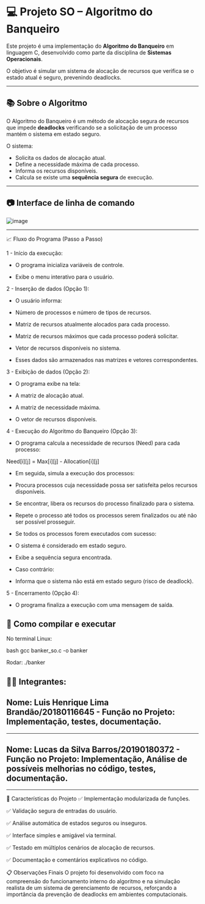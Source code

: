 # 💻 Projeto SO – Algoritmo do Banqueiro

Este projeto é uma implementação do **Algoritmo do Banqueiro** em linguagem C, desenvolvido como parte da disciplina de **Sistemas Operacionais**.

O objetivo é simular um sistema de alocação de recursos que verifica se o estado atual é seguro, prevenindo deadlocks.

---

## 📚 Sobre o Algoritmo

O Algoritmo do Banqueiro é um método de alocação segura de recursos que impede **deadlocks** verificando se a solicitação de um processo mantém o sistema em estado seguro.

O sistema:
- Solicita os dados de alocação atual.
- Define a necessidade máxima de cada processo.
- Informa os recursos disponíveis.
- Calcula se existe uma **sequência segura** de execução.

---

## 📷 Interface de linha de comando

![image](https://github.com/user-attachments/assets/2318c45d-a4fb-4515-af53-0b3a045bdad8)


---

📈 Fluxo do Programa (Passo a Passo)

1 - Início da execução:

- O programa inicializa variáveis de controle.

- Exibe o menu interativo para o usuário.

2 - Inserção de dados (Opção 1):

- O usuário informa:

- Número de processos e número de tipos de recursos.

- Matriz de recursos atualmente alocados para cada processo.

- Matriz de recursos máximos que cada processo poderá solicitar.

- Vetor de recursos disponíveis no sistema.

- Esses dados são armazenados nas matrizes e vetores correspondentes.

3 - Exibição de dados (Opção 2):

- O programa exibe na tela:

- A matriz de alocação atual.

- A matriz de necessidade máxima.

- O vetor de recursos disponíveis.

4 - Execução do Algoritmo do Banqueiro (Opção 3):

- O programa calcula a necessidade de recursos (Need) para cada processo:

Need[i][j] = Max[i][j] - Allocation[i][j]

- Em seguida, simula a execução dos processos:

- Procura processos cuja necessidade possa ser satisfeita pelos recursos disponíveis.

- Se encontrar, libera os recursos do processo finalizado para o sistema.

- Repete o processo até todos os processos serem finalizados ou até não ser possível prosseguir.

- Se todos os processos forem executados com sucesso:

- O sistema é considerado em estado seguro.

- Exibe a sequência segura encontrada.

- Caso contrário:

- Informa que o sistema não está em estado seguro (risco de deadlock).

5 - Encerramento (Opção 4):

- O programa finaliza a execução com uma mensagem de saída.


## 🧪 Como compilar e executar

No terminal Linux:

bash
gcc banker_so.c -o banker

Rodar:
./banker


## 👨‍💻 Integrantes:

## Nome: Luis Henrique Lima Brandão/20180116645 - Função no Projeto: Implementação, testes, documentação.
---------------------------------------------------------------------------------------------------------------------
## Nome: Lucas da Silva Barros/20190180372  - Função no Projeto: Implementação, Análise de possíveis melhorias no código, testes, documentação.
----

🚀 Características do Projeto
✅ Implementação modularizada de funções.

✅ Validação segura de entradas do usuário.

✅ Análise automática de estados seguros ou inseguros.

✅ Interface simples e amigável via terminal.

✅ Testado em múltiplos cenários de alocação de recursos.

✅ Documentação e comentários explicativos no código.

📋 Observações Finais
O projeto foi desenvolvido com foco na compreensão do funcionamento interno do algoritmo e na simulação realista de um sistema de gerenciamento de recursos, reforçando a importância da prevenção de deadlocks em ambientes computacionais.


